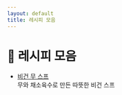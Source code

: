 ```yaml
---
layout: default
title: 레시피 모음
---
```


# 🍲 레시피 모음

- [비건 무 스프](vegan-mu-soup-20250815.md)  
  무와 채소육수로 만든 따뜻한 비건 스프
